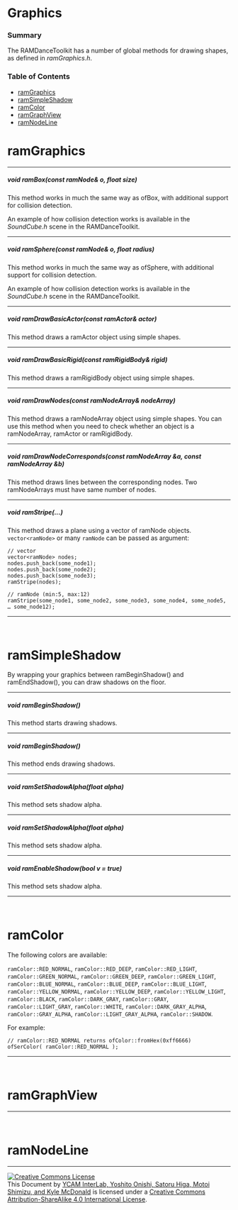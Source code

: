 # Graphics

### Summary

The RAMDanceToolkit has a number of global methods for drawing shapes, as defined in _ramGraphics.h_.

### Table of Contents

- [ramGraphics](#wiki-ramGraphics)
- [ramSimpleShadow](#wiki-ramSimpleShadow)
- [ramColor](#wiki-ramColor)
- [ramGraphView](#wiki-ramGraphView)
- [ramNodeLine](#wiki-ramNodeLine)



<h1 id="wiki-ramGraphics">ramGraphics</h1>

---

##### void ramBox(const ramNode& o, float size)

This method works in much the same way as ofBox, with additional support for collision detection.

An example of how collision detection works is available in the _SoundCube.h_ scene in the RAMDanceToolkit.

---

##### void ramSphere(const ramNode& o, float radius)

This method works in much the same way as ofSphere, with additional support for collision detection.

An example of how collision detection works is available in the _SoundCube.h_ scene in the RAMDanceToolkit.

---

##### void ramDrawBasicActor(const ramActor& actor)

This method draws a ramActor object using simple shapes.

---

##### void ramDrawBasicRigid(const ramRigidBody& rigid)

This method draws a ramRigidBody object using simple shapes.

----

##### void ramDrawNodes(const ramNodeArray& nodeArray)

This method draws a ramNodeArray object using simple shapes.
You can use this method when you need to check whether an object is a ramNodeArray, ramActor or ramRigidBody.

----

##### void ramDrawNodeCorresponds(const ramNodeArray &a, const ramNodeArray &b)

This method draws lines between the corresponding nodes. Two ramNodeArrays must have same number of nodes.

----

##### void ramStripe(...)

This method draws a plane using a vector of ramNode objects.  
`vector<ramNode>` or many `ramNode` can be passed as argument:
	
	// vector
	vector<ramNode> nodes;
	nodes.push_back(some_node1);
	nodes.push_back(some_node2);
	nodes.push_back(some_node3);
	ramStripe(nodes);
	
	// ramNode (min:5, max:12)
	ramStripe(some_node1, some_node2, some_node3, some_node4, some_node5, … some_node12);


---

<br>


<h1 id="wiki-ramSimpleShadow">ramSimpleShadow</h1>

By wrapping your graphics between ramBeginShadow() and ramEndShadow(), you can draw shadows on the floor.

---

##### void ramBeginShadow()

This method starts drawing shadows.

---

##### void ramBeginShadow()

This method ends drawing shadows.

---

##### void ramSetShadowAlpha(float alpha)

This method sets shadow alpha.

---

##### void ramSetShadowAlpha(float alpha)

This method sets shadow alpha.

---

##### void ramEnableShadow(bool v = true)

This method sets shadow alpha.



---

<br>


<h1 id="wiki-ramColor">ramColor</h1>

The following colors are available:

`ramColor::RED_NORMAL`,
`ramColor::RED_DEEP`,
`ramColor::RED_LIGHT`,
`ramColor::GREEN_NORMAL`,
`ramColor::GREEN_DEEP`,
`ramColor::GREEN_LIGHT`,
`ramColor::BLUE_NORMAL`,
`ramColor::BLUE_DEEP`,
`ramColor::BLUE_LIGHT`,
`ramColor::YELLOW_NORMAL`,
`ramColor::YELLOW_DEEP`,
`ramColor::YELLOW_LIGHT`,
`ramColor::BLACK`,
`ramColor::DARK_GRAY`,
`ramColor::GRAY`,
`ramColor::LIGHT_GRAY`,
`ramColor::WHITE`,
`ramColor::DARK_GRAY_ALPHA`,
`ramColor::GRAY_ALPHA`,
`ramColor::LIGHT_GRAY_ALPHA`,
`ramColor::SHADOW`.
	
For example:

	// ramColor::RED_NORMAL returns ofColor::fromHex(0xff6666)
	ofSerColor( ramColor::RED_NORMAL );

---

<br>


<h1 id="wiki-ramGraphView">ramGraphView</h1>


---

<br>


<h1 id="wiki-ramNodeLine">ramNodeLine</h1>


<hr>
<a rel="license" href="http://creativecommons.org/licenses/by-sa/4.0/"><img alt="Creative Commons License" style="border-width:0" src="http://i.creativecommons.org/l/by-sa/4.0/80x15.png" /></a><br /><span xmlns:dct="http://purl.org/dc/terms/" property="dct:title">This Document</span> by <a xmlns:cc="http://creativecommons.org/ns#" href="http://interlab.ycam.jp/projects/ram" property="cc:attributionName" rel="cc:attributionURL">YCAM InterLab, Yoshito Onishi, Satoru Higa, Motoi Shimizu, and Kyle McDonald</a> is licensed under a <a rel="license" href="http://creativecommons.org/licenses/by-sa/4.0/">Creative Commons Attribution-ShareAlike 4.0 International License</a>.
